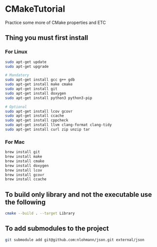 # CMakeTutorial
Practice some more of CMake properties and ETC

## Thing you must first install 
### For Linux
```sh 
sudo apt-get update
sudo apt-get upgrade

# Mandatory 
sudo apt-get install gcc g++ gdb
sudo apt-get install make cmake
sudo apt-get install git
sudo apt-get install doxygen
sudo apt-get install python3 python3-pip

# Optional
sudo apt-get install lcov gcovr
sudo apt-get install ccache
sudo apt-get install cppcheck
sudo apt-get install llvm clang-format clang-tidy
sudo apt-get install curl zip unzip tar
```
### For Mac
```sh 
brew install git
brew install make
brew install cmake
brew install doxygen
brew install lcov
brew install gcovr
brew install ccache
```

## To build only library and not the executable use the following 
```sh
cmake --build . --target Library
```

## To add submodules to the project 
```sh
git submodule add git@github.com:nlohmann/json.git external/json
```